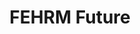 ---
title: FEHRM Future
sidenav: true
parent: About
category: FEHRM Future
sortOrder: 2
faqQuestions:
  - question: Will the Federal Electronic Health Record Modernization office collaborate with the Office of the National Coordinator for Health Information Technology and standards development organizations?
    answer: Yes, the Federal Electronic Health Record Modernization office engages with federal and national standards organizations, including the Office of the National Coordinator for Health Information Technology, and private sector partners to advance interoperability standards that enable the exchange of information across all sectors of the industry and government, a key driver to effective transformation. This effort improves the continuity of care among and between public and private sector providers.
    questionid: 3b39fead-6065-452e-bcd8-1821eef3c799
  - question: What are the Federal Electronic Health Record Modernization office’s top priorities for the next year?
    answer: Some of our top priorities include operationalizing the Federal Electronic Health Record Modernization (FEHRM) office and focusing on convergence.<br /><br />We are operationalizing the FEHRM by evolving the FEHRM to become the single provider of the federal electronic health record (EHR), providing a common set of capabilities across the health care industry.<br /><br />We focus on convergence by figuring out how to converge EHR workflows and configurations to streamline the patient experience. While the Department of Defense (DOD), Department of Veterans Affairs (VA), Department of Homeland Security's U.S. Coast Guard (USCG) and Department of Commerce's National Oceanic and Atmospheric Administration (NOAA) have unique clinical and business issues that differ based on their missions, the FEHRM is focused on converging DOD, VA, USCG and NOAA clinical and business capabilities where appropriate. The FEHRM overseas configuration and content changes to the federal EHR that are agreed on by the Departments through a joint decision-making process facilitated by the FEHRM. The goal is that DOD, VA, USCG and NOAA providers in the same roles will have a common user experience with the federal EHR defined by evidence-based best practice. Providers won't need to relearn things depending on where they provide care. From the patient perspective, this means health care will be delivered the same way regardless of where they get care. They have a consistent patient care experience. Convergence ultimately helps us enable more standard workflows and practices to enhance clinical decision-making and health care. Workflows are the series of tasks required to complete a health care function (for example, ordering a medication). Standard workflows are considered best practices because they guidance compliance with clinical best care guidelines. Convergence helps us determine the best workflow solutions that are safe, effective and efficient.<br /><br />We are also prioritizing joint sharing sites, which are sites where DOD and VA resources (like staff and facilities) are shared. Leading the deployment of the EHR joint sharing sites, the FEHRM has the potential to enable the DOD and VA health care systems to work together in new ways to deliver health care to Service members, Veterans and their families.<br /><br />We are also focusing on bringing additional federal agencies to the federal EHR and determining what that looks like.
    questionid: aa4c441a-0378-4970-aa36-d610e3a97550
  - question: What are some of the lessons learned to date with the federal electronic health record?
    answer: At the Federal Electronic Health Record Modernization office, we are capturing and sharing lessons learned and best practices as we work in a common environment and deploy the federal electronic health record.<br /><br />We’ve learned that the technology works. So, it’s really about change management—the processes, people, culture, training and communications that need to be in place to be successful. The infrastructure also cannot be antiquated. It must be able to support the newer technologies.<br /><br />We adapted to the current pandemic environment and used it as a catalyst&#58; How can we do things better, smarter and take advantage of tools at our disposal now?<br /><br />It takes the right people, and the right people are coming together every day. It takes a team. No individual or organization possesses all the expertise to make this a reality. We will continue to build on the team.
    questionid: 20891364-e861-40dd-b87a-17ee952eaba9
  - question: Looking to the future, what does the Federal Electronic Health Record Modernization office see as a vision for using information technology to improve health care services?
    answer: The efforts and successes with the federal electronic health record (EHR) and with our partners are only the beginning. We are just scratching the surface on what is possible with EHR, joint health information exchange (HIE) and other health information technology capabilities to transform health care delivery.<br /><br />Partnerships between the federal government, community providers and commercial vendors will continue to be critical. These partnerships will drive integration, interoperability and the best possible health care for all patients regardless of where they receive care and who provides it.<br /><br />The Federal Electronic Health Record Modernization office's vision is that we take technology out of the equation, so providers and administrators can make the best decisions together on care delivery. We want to remove technology as a barrier. It’s about getting the right data to the right person at the right time to make informed health care decisions.<br /><br />We are energized and excited to continue to work with our federal, community and industry partners to improve health care for all our beneficiaries. The possibilities are limitless now that we have a foundation in place.
    questionid: de13eefa-0f68-45e5-bb61-2fadce8764e3
  - question: How can industry support the Federal Electronic Health Record Modernization office?
    answer: We continue to look to industry for partnerships, for relationships that can help us shape our path moving forward. We highly value the innovative ideas vendors bring to the table, and we rely on those steadfast partnerships, such as those with the Leidos Partnership for Defense Health for the Department of Defense and that we see between the Department of Veterans Affairs and Oracle Cerner.<br /><br />There are a lot of other relationships and partnerships being developed as we look toward new technologies and available capabilities.<br /><br />In navigating the future, we look for innovative ideas for improving the patient experience and enhancing the quality of care delivery during this time. For example, how do we implement the EHR and train end users with the social distancing precautions in place during the pandemic? Or, how do we deliver technology at the frontlines of care—whether it’s in theater, in rural America or while a patient is being transported?<br /><br />Also, the federal electronic health record and joint health information exchange means our providers now have access to more information about their patients than ever before to make the best care decisions. We need to make sure this data is usable and built into provider workflows. We need vendor engagement as we do this.<br /><br />When we are all focused on delivering high-quality care seamlessly as patients move from one delivery system to another, innovation, integrating new capabilities through expanded partnerships and collaboration will move us ahead.
    questionid: 4f557827-47b3-40ef-90c1-a6928e5eb92a
---